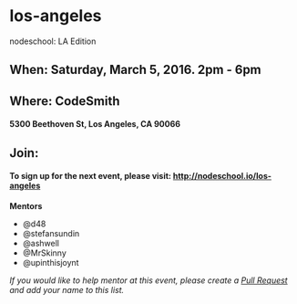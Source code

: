 los-angeles
===========

nodeschool: LA Edition

## When: Saturday, March 5, 2016. 2pm - 6pm

## Where: CodeSmith
####  5300 Beethoven St, Los Angeles, CA 90066

## Join: 
#### To sign up for the next event, please visit: http://nodeschool.io/los-angeles

**Mentors**
 * @d48
 * @stefansundin
 * @ashwell
 * @MrSkinny
 * @upinthisjoynt

_If you would like to help mentor at this event, please create a [Pull Request](https://github.com/nodeschool/los-angeles/pulls) and add your name to this list._

